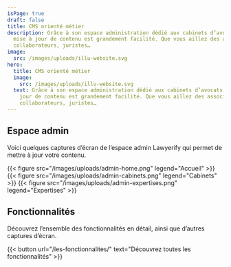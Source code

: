 ```yaml
---
isPage: true
draft: false
title: CMS orienté métier
description: Grâce à son espace administration dédié aux cabinets d’avocats, la
  mise à jour de contenu est grandement facilité. Que vous aillez des associés,
  collaborateurs, juristes…
image:
  src: /images/uploads/illu-website.svg
hero:
  title: CMS orienté métier
  image:
    src: /images/uploads/illu-website.svg
  text: Grâce à son espace administration dédié aux cabinets d’avocats, la mise à
    jour de contenu est grandement facilité. Que vous aillez des associés,
    collaborateurs, juristes…
---
```


## Espace admin
Voici quelques captures d’écran de l’espace admin Lawyerify qui permet de mettre à jour votre contenu.

{{< figure src="/images/uploads/admin-home.png" legend="Accueil" >}}
{{< figure src="/images/uploads/admin-cabinets.png" legend="Cabinets" >}}
{{< figure src="/images/uploads/admin-expertises.png" legend="Expertises" >}}

## Fonctionnalités
Découvrez l’ensemble des fonctionnalités en détail, ainsi que d’autres captures d’écran.

{{< button url="/les-fonctionnalites/" text="Découvrez toutes les fonctionnalités" >}}
